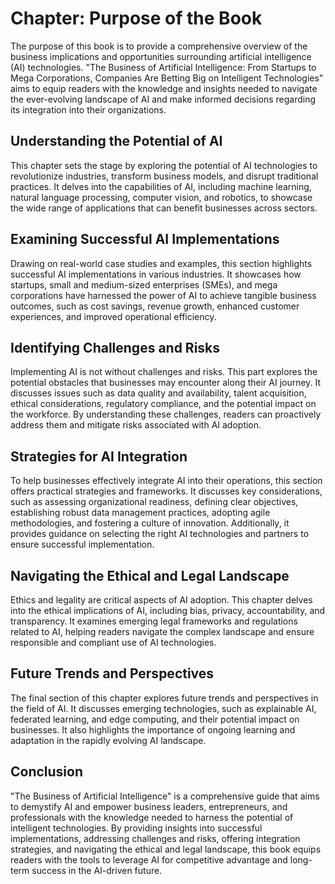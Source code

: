 Chapter: Purpose of the Book
============================

The purpose of this book is to provide a comprehensive overview of the business implications and opportunities surrounding artificial intelligence (AI) technologies. "The Business of Artificial Intelligence: From Startups to Mega Corporations, Companies Are Betting Big on Intelligent Technologies" aims to equip readers with the knowledge and insights needed to navigate the ever-evolving landscape of AI and make informed decisions regarding its integration into their organizations.

Understanding the Potential of AI
---------------------------------

This chapter sets the stage by exploring the potential of AI technologies to revolutionize industries, transform business models, and disrupt traditional practices. It delves into the capabilities of AI, including machine learning, natural language processing, computer vision, and robotics, to showcase the wide range of applications that can benefit businesses across sectors.

Examining Successful AI Implementations
---------------------------------------

Drawing on real-world case studies and examples, this section highlights successful AI implementations in various industries. It showcases how startups, small and medium-sized enterprises (SMEs), and mega corporations have harnessed the power of AI to achieve tangible business outcomes, such as cost savings, revenue growth, enhanced customer experiences, and improved operational efficiency.

Identifying Challenges and Risks
--------------------------------

Implementing AI is not without challenges and risks. This part explores the potential obstacles that businesses may encounter along their AI journey. It discusses issues such as data quality and availability, talent acquisition, ethical considerations, regulatory compliance, and the potential impact on the workforce. By understanding these challenges, readers can proactively address them and mitigate risks associated with AI adoption.

Strategies for AI Integration
-----------------------------

To help businesses effectively integrate AI into their operations, this section offers practical strategies and frameworks. It discusses key considerations, such as assessing organizational readiness, defining clear objectives, establishing robust data management practices, adopting agile methodologies, and fostering a culture of innovation. Additionally, it provides guidance on selecting the right AI technologies and partners to ensure successful implementation.

Navigating the Ethical and Legal Landscape
------------------------------------------

Ethics and legality are critical aspects of AI adoption. This chapter delves into the ethical implications of AI, including bias, privacy, accountability, and transparency. It examines emerging legal frameworks and regulations related to AI, helping readers navigate the complex landscape and ensure responsible and compliant use of AI technologies.

Future Trends and Perspectives
------------------------------

The final section of this chapter explores future trends and perspectives in the field of AI. It discusses emerging technologies, such as explainable AI, federated learning, and edge computing, and their potential impact on businesses. It also highlights the importance of ongoing learning and adaptation in the rapidly evolving AI landscape.

Conclusion
----------

"The Business of Artificial Intelligence" is a comprehensive guide that aims to demystify AI and empower business leaders, entrepreneurs, and professionals with the knowledge needed to harness the potential of intelligent technologies. By providing insights into successful implementations, addressing challenges and risks, offering integration strategies, and navigating the ethical and legal landscape, this book equips readers with the tools to leverage AI for competitive advantage and long-term success in the AI-driven future.
